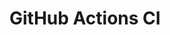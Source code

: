 # GitHub Actions CI



























































































































































































































































































































































































































































































































































































































































































































































































































































































































































































































































































































































































































































































































































































































































































































































































































































































































































































































































































































































































































